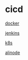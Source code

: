 # cicd

[docker](docker/docker.md)

[jenkins](jenkins/jenkins.md)

[k8s](k8s/k8s.md)

[alinode](alinode/alinode.md)



